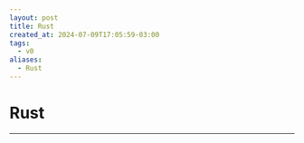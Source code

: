 ```yaml
---
layout: post
title: Rust
created_at: 2024-07-09T17:05:59-03:00
tags:
  - v0
aliases:
  - Rust
---
```

# Rust
---

